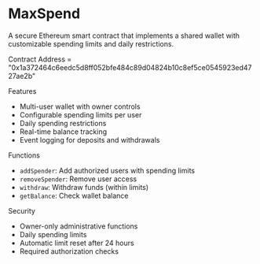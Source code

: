 # MaxSpend

A secure Ethereum smart contract that implements a shared wallet with customizable spending limits and daily restrictions.

Contract Address = "0x1a372464c6eedc5d8ff052bfe484c89d04824b10c8ef5ce0545923ed4727ae2b"

 
 Features

- Multi-user wallet with owner controls
- Configurable spending limits per user
- Daily spending restrictions
- Real-time balance tracking
- Event logging for deposits and withdrawals

 Functions

- `addSpender`: Add authorized users with spending limits
- `removeSpender`: Remove user access
- `withdraw`: Withdraw funds (within limits)
- `getBalance`: Check wallet balance

Security

- Owner-only administrative functions
- Daily spending limits
- Automatic limit reset after 24 hours
- Required authorization checks

